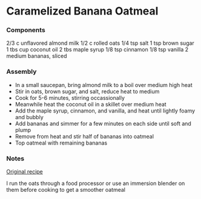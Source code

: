 # Caramelized Banana Oatmeal

### Components

2/3 c unflavored almond milk
1/2 c rolled oats
1/4 tsp salt
1 tsp brown sugar
1 tbs cup coconut oil
2 tbs maple syrup
1/8 tsp cinnamon
1/8 tsp vanilla
2 medium bananas, sliced

### Assembly
* In a small saucepan, bring almond milk to a boil over medium high heat
* Stir in oats, brown sugar, and salt, reduce heat to medium
* Cook for 5-6 minutes, stirring occassionally
* Meanwhile heat the coconut oil in a skillet over medium heat
* Add the maple syrup, cinnamon, and vanilla, and heat until lightly foamy and bubbly
* Add bananas and simmer for a few minutes on each side until soft and plump
* Remove from heat and stir half of bananas into oatmeal
* Top oatmeal with remaining bananas

### Notes

[Original recipe](https://pinchofyum.com/caramelized-banana-oatmeal)

I run the oats through a food processor or use an immersion blender on them before cooking to get a smoother oatmeal
